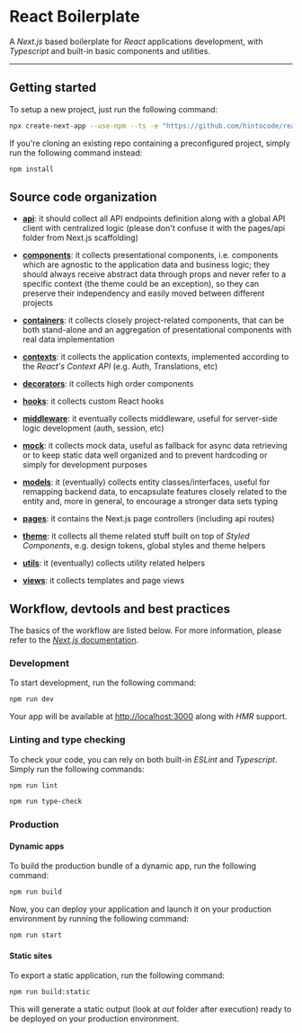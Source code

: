 # React Boilerplate

A *Next.js* based boilerplate for *React* applications development, with *Typescript* and built-in basic components and utilities.

---

## Getting started
To setup a new project, just run the following command:
```bash
npx create-next-app --use-npm --ts -e "https://github.com/hintocode/react-boilerplate" --example-path boilerplate
```
If you're cloning an existing repo containing a preconfigured project, simply run the following command instead:
```bash
npm install
```

## Source code organization
- [__api__](/boilerplate/api): it should collect all API endpoints definition along with a global API client with centralized logic (please don't confuse it with the pages/api folder from Next.js scaffolding)

- [__components__](/boilerplate/src/components): it collects presentational components, i.e. components which are agnostic to the application data and business logic; they should always receive abstract data through props and never refer to a specific context (the theme could be an exception), so they can preserve their independency and easily moved between different projects

- [__containers__](/boilerplate/src/containers): it collects closely project-related components, that can be both stand-alone and an aggregation of presentational components with real data implementation

- [__contexts__](/boilerplate/src/contexts): it collects the application contexts, implemented according to the *React's Context API* (e.g. Auth, Translations, etc)

- [__decorators__](/boilerplate/src/decorators): it collects high order components

- [__hooks__](/boilerplate/src/hooks): it collects custom React hooks

- [__middleware__](/boilerplate/src/middleware): it eventually collects middleware, useful for server-side logic development (auth, session, etc)

- [__mock__](/boilerplate/src/mock): it collects mock data, useful as fallback for async data retrieving or to keep static data well organized and to prevent hardcoding or simply for development purposes

- [__models__](/boilerplate/src/models): it (eventually) collects entity classes/interfaces, useful for remapping backend data, to encapsulate features closely related to the entity and, more in general, to encourage a stronger data sets typing

- [__pages__](/boilerplate/src/pages): it contains the Next.js page controllers (including api routes)

- [__theme__](/boilerplate/src/theme): it collects all theme related stuff built on top of *Styled Components*, e.g. design tokens, global styles and theme helpers

- [__utils__](/boilerplate/src/utils): it (eventually) collects utility related helpers

- [__views__](/boilerplate/src/views): it collects templates and page views


## Workflow, devtools and best practices
The basics of the workflow are listed below. For more information, please refer to the [*Next.js* documentation](https://nextjs.org/docs/getting-started).

### Development
To start development, run the following command:
```bash
npm run dev
```
Your app will be available at [http://localhost:3000](http://localhost:3000) along with *HMR* support.

### Linting and type checking
To check your code, you can rely on both built-in *ESLint* and *Typescript*. Simply run the following commands:
```bash
npm run lint
```
```bash
npm run type-check
```

### Production

#### Dynamic apps
To build the production bundle of a dynamic app, run the following command:
```bash
npm run build
```
Now, you can deploy your application and launch it on your production environment by running the following command:
```bash
npm run start
```

#### Static sites
To export a static application, run the following command:
```bash
npm run build:static
```
This will generate a static output (look at *out* folder after execution) ready to be deployed on your production environment.
